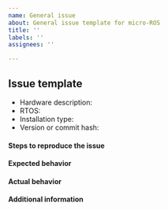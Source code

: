 ```yaml
---
name: General issue
about: General issue template for micro-ROS
title: ''
labels: ''
assignees: ''

---
```


## Issue template

- Hardware description: <!-- hardware where you are using micro-ROS -->
- RTOS: <!-- RTOS where you are using micro-ROS -->
- Installation type: <!-- micro_ros_setup, modules, etc  -->
- Version or commit hash: <!-- version of micro-ROS used: foxy,galactic, rolling  -->

#### Steps to reproduce the issue
<!-- Detailed instructions on how to reliably reproduce this issue http://sscce.org/-->

#### Expected behavior

#### Actual behavior

#### Additional information
